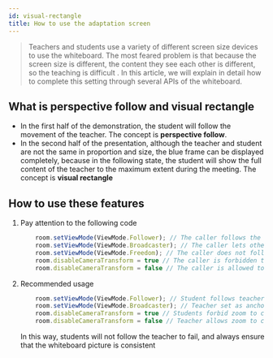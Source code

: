 ```yaml
---
id: visual-rectangle
title: How to use the adaptation screen
---
```


> Teachers and students use a variety of different screen size devices to use the whiteboard. The most feared problem is that because the screen size is different, the content they see each other is different, so the teaching is difficult . In this article, we will explain in detail how to complete this setting through several APIs of the whiteboard.

## What is perspective follow and visual rectangle

- In the first half of the demonstration, the student will follow the movement of the teacher. The concept is **perspective follow**.
- In the second half of the presentation, although the teacher and student are not the same in proportion and size, the blue frame can be displayed completely, because in the following state, the student will show the full content of the teacher to the maximum extent during the meeting. The concept is **visual rectangle**

## How to use these features

1. Pay attention to the following code

    ``` ts
        room.setViewMode(ViewMode.Follower); // The caller follows the user set to Broadcaster
        room.setViewMode(ViewMode.Broadcaster); // The caller lets other users follow themselves
        room.setViewMode(ViewMode.Freedom); // The caller does not follow anyone and the perspective is in free mode
        room.disableCameraTransform = true // The caller is forbidden to move the perspective, often students
        room.disableCameraTransform = false // The caller is allowed to move the perspective, often the teacher
    ```

2. Recommended usage

    ``` ts
        room.setViewMode(ViewMode.Follower); // Student follows teacher
        room.setViewMode(ViewMode.Broadcaster); // Teacher set as anchor
        room.disableCameraTransform = true // Students forbid zoom to change perspective
        room.disableCameraTransform = false // Teacher allows zoom to change perspective
    ```

   In this way, students will not follow the teacher to fail, and always ensure that the whiteboard picture is consistent
